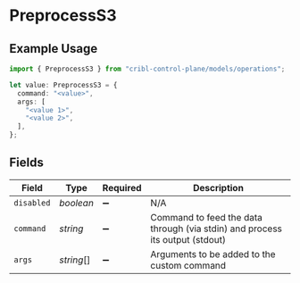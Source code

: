 # PreprocessS3

## Example Usage

```typescript
import { PreprocessS3 } from "cribl-control-plane/models/operations";

let value: PreprocessS3 = {
  command: "<value>",
  args: [
    "<value 1>",
    "<value 2>",
  ],
};
```

## Fields

| Field                                                                        | Type                                                                         | Required                                                                     | Description                                                                  |
| ---------------------------------------------------------------------------- | ---------------------------------------------------------------------------- | ---------------------------------------------------------------------------- | ---------------------------------------------------------------------------- |
| `disabled`                                                                   | *boolean*                                                                    | :heavy_minus_sign:                                                           | N/A                                                                          |
| `command`                                                                    | *string*                                                                     | :heavy_minus_sign:                                                           | Command to feed the data through (via stdin) and process its output (stdout) |
| `args`                                                                       | *string*[]                                                                   | :heavy_minus_sign:                                                           | Arguments to be added to the custom command                                  |
